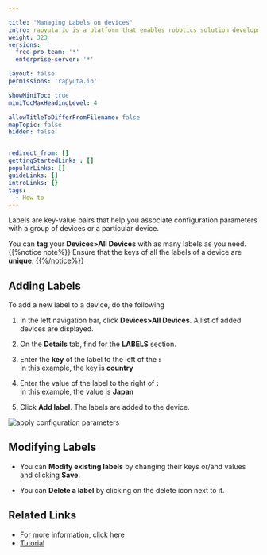 ```yaml
---

title: "Managing Labels on devices"
intro: rapyuta.io is a platform that enables robotics solution development by providing the necessary software infrastructure and facilitating the interaction between multiple stakeholders who contribute to the solution development.
weight: 323
versions:
  free-pro-team: '*'
  enterprise-server: '*'

layout: false
permissions: 'rapyuta.io'

showMiniToc: true
miniTocMaxHeadingLevel: 4

allowTitleToDifferFromFilename: false
mapTopic: false
hidden: false


redirect_from: []
gettingStartedLinks : []
popularLinks: []
guideLinks: []
introLinks: {}
tags:
  - How to
---
```


Labels are key-value pairs that help you associate configuration parameters with
a group of devices or a particular device.

You can **tag** your **Devices>All Devices** with as many labels as you need. 
{{%notice note%}}
Ensure that the keys of all the labels of a device are **unique**.
{{%/notice%}}

## Adding Labels
To add a new label to a device, do the following 

1. In the left navigation bar, click **Devices>All Devices**. A list of added devices are displayed.

2. On the **Details** tab, find for the **LABELS** section.

3. Enter the **key** of the label to the left of the **:**     
 In this example, the key is **country**

4. Enter the value of the label to the right of **:**     
In this example, the value is **Japan**

5. Click **Add label**. The labels are added to the device.

![apply configuration parameters](/images/getting-started/apply-config-paramas/add-device-label.png?classes=border,shadow&width=70pc)


## Modifying Labels

* You can **Modify existing labels** by changing their keys or/and values and clicking **Save**.

* You can **Delete a label** by clicking on the delete icon next to it. 



## Related Links

* For more information, [click here](/5_deep-dives/51_managing-devices/dynamic-configuration)
* [Tutorial](/4_tutorials/41_beginner/413_dynamic-configurations)
